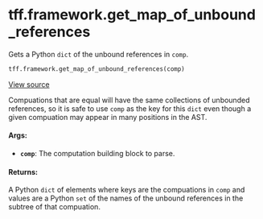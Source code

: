 <div itemscope itemtype="http://developers.google.com/ReferenceObject">
<meta itemprop="name" content="tff.framework.get_map_of_unbound_references" />
<meta itemprop="path" content="Stable" />
</div>

# tff.framework.get_map_of_unbound_references

Gets a Python `dict` of the unbound references in `comp`.

```python
tff.framework.get_map_of_unbound_references(comp)
```

<a target="_blank" href=http://github.com/tensorflow/federated/tree/master/tensorflow_federated/python/core/impl/transformations.py>View
source</a>

<!-- Placeholder for "Used in" -->

Compuations that are equal will have the same collections of unbounded
references, so it is safe to use `comp` as the key for this `dict` even though a
given compuation may appear in many positions in the AST.

#### Args:

*   <b>`comp`</b>: The computation building block to parse.

#### Returns:

A Python `dict` of elements where keys are the compuations in `comp` and values
are a Python `set` of the names of the unbound references in the subtree of that
compuation.
